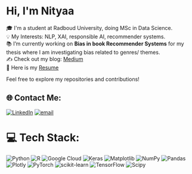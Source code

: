 # Hi, I'm Nityaa

🎓 I'm a student at Radboud University, doing MSc in Data Science. <br>
💡 My Interests: NLP, XAI, responsible AI, recommender systems. <br>
📚 I’m currently working on **Bias in book Recommender Systems** for my thesis where I am investigating bias related to genres/ themes. <br>
✍️ Check out my blog: [Medium](https://medium.com/@nityaakalra5) <br>
📄 Here is my [Resume](https://drive.google.com/file/d/10p09wEGm6DKvOU2MBFwUfcgcuE3Ax85t/view?usp=sharing) <br>


Feel free to explore my repositories and contributions!

## 🌐 Contact Me:
[![LinkedIn](https://img.shields.io/badge/LinkedIn-%230077B5.svg?logo=linkedin&logoColor=white)](https://linkedin.com/in/nityaakalra) [![email](https://img.shields.io/badge/Email-D14836?logo=gmail&logoColor=white)](mailto:nityaak5@gmail.com) 

# 💻 Tech Stack:
![Python](https://img.shields.io/badge/python-3670A0?style=flat&logo=python&logoColor=ffdd54) ![R](https://img.shields.io/badge/r-%23276DC3.svg?style=flat&logo=r&logoColor=white) ![Google Cloud](https://img.shields.io/badge/GoogleCloud-%234285F4.svg?style=flat&logo=google-cloud&logoColor=white) ![Keras](https://img.shields.io/badge/Keras-%23D00000.svg?style=flat&logo=Keras&logoColor=white) ![Matplotlib](https://img.shields.io/badge/Matplotlib-%23ffffff.svg?style=flat&logo=Matplotlib&logoColor=black) ![NumPy](https://img.shields.io/badge/numpy-%23013243.svg?style=flat&logo=numpy&logoColor=white) ![Pandas](https://img.shields.io/badge/pandas-%23150458.svg?style=flat&logo=pandas&logoColor=white) ![Plotly](https://img.shields.io/badge/Plotly-%233F4F75.svg?style=flat&logo=plotly&logoColor=white) ![PyTorch](https://img.shields.io/badge/PyTorch-%23EE4C2C.svg?style=flat&logo=PyTorch&logoColor=white) ![scikit-learn](https://img.shields.io/badge/scikit--learn-%23F7931E.svg?style=flat&logo=scikit-learn&logoColor=white) ![TensorFlow](https://img.shields.io/badge/TensorFlow-%23FF6F00.svg?style=flat&logo=TensorFlow&logoColor=white) ![Scipy](https://img.shields.io/badge/SciPy-%230C55A5.svg?style=flat&logo=scipy&logoColor=%white) 
